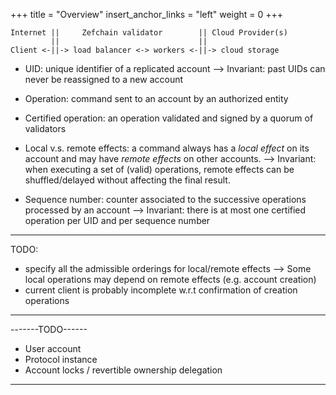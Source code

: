 +++
title = "Overview"
insert_anchor_links = "left"
weight = 0
+++

```
Internet ||     Zefchain validator        || Cloud Provider(s)
         ||                               ||
Client <-||-> load balancer <-> workers <-||-> cloud storage
```


* UID: unique identifier of a replicated account
--> Invariant: past UIDs can never be reassigned to a new account

* Operation: command sent to an account by an authorized entity

* Certified operation: an operation validated and signed by a quorum of validators

* Local v.s. remote effects: a command always has a *local effect* on
  its account and may have *remote effects* on other accounts.
  -->
  Invariant: when executing a set of (valid) operations, remote
  effects can be shuffled/delayed without affecting the final result.

* Sequence number: counter associated to the successive operations processed by an account
--> Invariant: there is at most one certified operation per UID and per sequence number

-------
TODO:
* specify all the admissible orderings for local/remote effects
--> Some local operations may depend on remote effects (e.g. account creation)
* current client is probably incomplete w.r.t confirmation of creation operations
-------


-------TODO------
* User account
* Protocol instance
* Account locks / revertible ownership delegation 
-----------------

